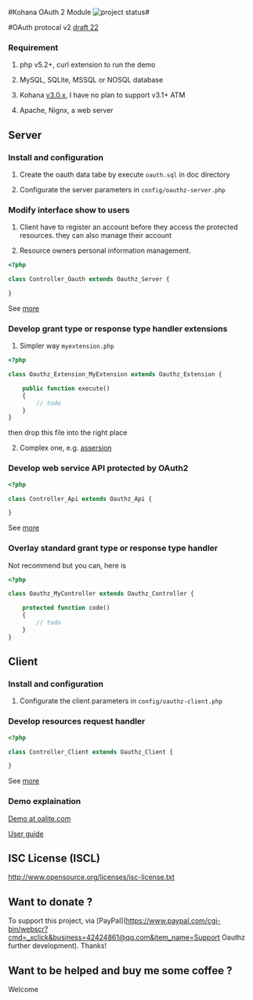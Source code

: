 #Kohana OAuth 2 Module ![project status](http://stillmaintained.com/Yahasana/kohana-oauthy.png)#

#OAuth protocal v2 [draft 22](http://tools.ietf.org/wg/oauth/)

### Requirement ###
 1) php v5.2+, curl extension to run the demo

 2) MySQL, SQLite, MSSQL or NOSQL database

 3) Kohana [v3.0.x](http://dev.kohanaframework.org/attachments/download/1649/kohana-3.0.10.zip), I have no plan to support v3.1+ ATM

 4) Apache, Nignx, a web server

## Server ##

### Install and configuration ###

 1) Create the oauth data tabe by execute `oauth.sql` in doc directory

 2) Configurate the server parameters in `config/oauthz-server.php`

### Modify interface show to users ###

 1) Client have to register an account before they access the protected resources. they can also manage their account

 2) Resource owners personal information management.
 
``` php
<?php

class Controller_Oauth extends Oauthz_Server {

}
```
 See [more](/Yahasana/kohana-Oauthy/blob/master/guide/oauthz/server.md)

### Develop grant type or response type handler extensions ###

 1) Simpler way `myextension.php`
 
``` php
<?php

class Oauthz_Extension_MyExtension extends Oauthz_Extension {

    public function execute()
    {
        // todo
    }
}
```
  then drop this file into the right place

 2) Complex one, e.g. [assersion](/Yahasana/kohana-Oauthy/blob/master/classes/oauthz/extension/assersion.php)

### Develop web service API protected by OAuth2 ###

``` php
<?php

class Controller_Api extends Oauthz_Api {

}
```
 See [more](/Yahasana/kohana-Oauthy/blob/master/guide/oauthz/api.md)

### Overlay standard grant type or response type handler ###

 Not recommend but you can, here is
 
``` php
<?php

class Oauthz_MyController extends Oauthz_Controller {

    protected function code()
    {
        // todo
    }
}
```
## Client ##

### Install and configuration ###

 1) Configurate the client parameters in `config/oauthz-client.php`

### Develop resources request handler ###
 
``` php
<?php

class Controller_Client extends Oauthz_Client {

}
```
 See [more](/Yahasana/kohana-Oauthy/blob/master/guide/oauthz/client.md)

### Demo explaination ###

[Demo at oalite.com](http://oalite.com/oauth)

[User guide](/Yahasana/kohana-Oauthy/blob/master/guide/oauthz/demo.md)

## ISC License (ISCL) ##

http://www.opensource.org/licenses/isc-license.txt

## Want to donate ? ##

To support this project, via [PayPal](https://www.paypal.com/cgi-bin/webscr?cmd=_xclick&business=42424861@qq.com&item_name=Support Oauthz further development). Thanks!

## Want to be helped and buy me some coffee ? ##

Welcome
